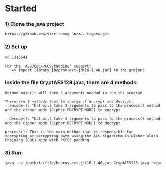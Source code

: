 # Started 

### 1) Clone the java project

```bash
https://github.com/VietTruong-50/AES-Crypto.git
```

### 2) Set up

```bash
cd 1313541
```

```
For the 'AES/CBC/PKCS7Padding' support:
   => Import library [bcprov-ext-jdk16-1.46.jar] to the project
```

### Inside the file CryptAES128.java, there are 4 methods:

```Method main(): will take 3 arguments needed to run the program```

```
There are 2 methods that in charge of encrypt and decrypt:
- encode(): That will take 3 arguments to pass to the process() method
and the cipher mode (Cipher.ENCRYPT_MODE) to encrypt

- decode(): That will take 3 arguments to pass to the process() method
and the cipher mode (Cipher.DECRYPT_MODE) to decrypt
```

```
process(): This is the main method that is responsible for
encrypting or decrypting data using the AES algorithm in Cipher Block 
Chaining (CBC) mode with PKCS5 padding
```

### 3) Run:

```bash
java -cp /path/to/file/bcprov-ext-jdk16-1.46.jar CryptAES128.java "mysecretkey12345" "1234567890123457" "Hello world!"
```